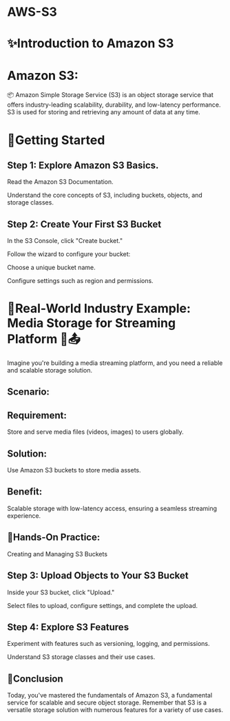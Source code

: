 # AWS-S3

# ✨️Introduction to Amazon S3

# Amazon S3: 
📦 Amazon Simple Storage Service (S3) is an object storage service that offers industry-leading scalability, durability, and low-latency performance. S3 is used for storing and retrieving any amount of data at any time.

# 🔸Getting Started  
     
## Step 1: Explore Amazon S3 Basics.       

Read the Amazon S3 Documentation.

Understand the core concepts of S3, including buckets, objects, and storage classes.

## Step 2: Create Your First S3 Bucket

In the S3 Console, click "Create bucket."

Follow the wizard to configure your bucket:

Choose a unique bucket name.

Configure settings such as region and permissions.

# 🔸Real-World Industry Example: Media Storage for Streaming Platform 🎥📤
Imagine you're building a media streaming platform, and you need a reliable and scalable storage solution.

## Scenario:

## Requirement:

Store and serve media files (videos, images) to users globally.

## Solution: 

Use Amazon S3 buckets to store media assets.

## Benefit: 

Scalable storage with low-latency access, ensuring a seamless streaming experience.

## 🔸Hands-On Practice: 

Creating and Managing S3 Buckets
## Step 3: Upload Objects to Your S3 Bucket
Inside your S3 bucket, click "Upload."

Select files to upload, configure settings, and complete the upload.

## Step 4: Explore S3 Features
Experiment with features such as versioning, logging, and permissions.

Understand S3 storage classes and their use cases.

## 🔸Conclusion
Today, you've mastered the fundamentals of Amazon S3, a fundamental service for scalable and secure object storage. Remember that S3 is a versatile storage solution with numerous features for a variety of use cases.
